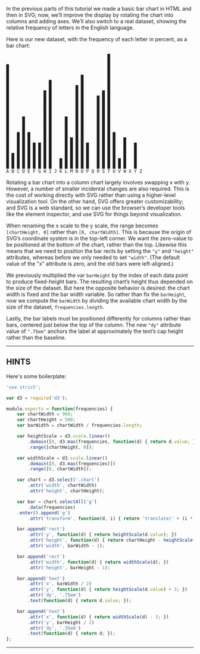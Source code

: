 In the previous parts of this tutorial we made a basic bar chart in HTML and then in SVG; now, we’ll improve the display by rotating the chart into columns and adding axes. We’ll also switch to a real dataset, showing the relative frequency of letters in the English language.

Here is our new dataset, with the frequency of each letter in percent, as a bar chart:

```
                                      █
                                      █
█                                     █
█                                     █
█                           █         █
█               █           █         █
█               █         █ █         █
█             █ █         █ █       █ █
█             █ █         █ █     █ █ █
█             █ █         █ █     █ █ █
█             █ █         █ █     █ █ █
█             █ █         █ █     █ █ █
█     █       █ █     █   █ █     █ █ █
█     █       █ █     █   █ █     █ █ █
█     █       █ █     █   █ █     █ █ █
█   █ █ █     █ █     █   █ █     █ █ █ █
█   █ █ █     █ █     █ █ █ █     █ █ █ █   █
█   █ █ █ █ █ █ █     █ █ █ █ █   █ █ █ █   █   █
█   █ █ █ █ █ █ █     █ █ █ █ █   █ █ █ █   █   █
█ █ █ █ █ █ █ █ █     █ █ █ █ █   █ █ █ █   █   █
█ █ █ █ █ █ █ █ █   █ █ █ █ █ █   █ █ █ █ █ █   █
█ █ █ █ █ █ █ █ █   █ █ █ █ █ █   █ █ █ █ █ █   █
A B C D E F G H I J K L M N O P Q R S T U V W X Y Z
```

Rotating a bar chart into a column chart largely involves swapping x with y. However, a number of smaller incidental changes are also required. This is the cost of working directly with SVG rather than using a higher-level visualization tool. On the other hand, SVG offers greater customizability; and SVG is a web standard, so we can use the browser’s developer tools like the element inspector, and use SVG for things beyond visualization.

When renaming the x scale to the y scale, the range becomes `[chartHeight, 0]` rather than `[0, chartWidth]`. This is because the origin of SVG’s coordinate system is in the top-left corner. We want the zero-value to be positioned at the bottom of the chart, rather than the top. Likewise this means that we need to position the bar rects by setting the `"y"` and `"height"` attributes, whereas before we only needed to set `"width"`. (The default value of the "x" attribute is zero, and the old bars were left-aligned.)

We previously multiplied the var `barHeight` by the index of each data point to produce fixed-height bars. The resulting chart’s height thus depended on the size of the dataset. But here the opposite behavior is desired: the chart width is fixed and the bar width variable. So rather than fix the `barHeight`, now we compute the `barWidth` by dividing the available chart width by the size of the dataset, `frequencies.length`.

Lastly, the bar labels must be positioned differently for columns rather than bars, centered just below the top of the column. The new `"dy"` attribute value of `".75em"` anchors the label at approximately the text’s cap height rather than the baseline.

----------------------------------------------------------------------

## HINTS

Here's some boilerplate:

```js
'use strict';

var d3 = require('d3');

module.exports = function(frequencies) {
    var chartWidth = 960;
    var chartHeight = 500;
    var barWidth = chartWidth / frequencies.length;

    var heightScale = d3.scale.linear()
        .domain([0, d3.max(frequencies, function(d) { return d.value; })])
        .range([chartHeight, 0]);

    var widthScale = d3.scale.linear()
        .domain([0, d3.max(frequencies)])
        .range([0, chartWidth]);

    var chart = d3.select('.chart')
        .attr('width', chartWidth)
        .attr('height', chartHeight);

    var bar = chart.selectAll('g')
        .data(frequencies)
    .enter().append('g')
        .attr('transform', function(d, i) { return 'translate(' + (i * barWidth) + ', 0)'; });

    bar.append('rect')
        .attr('y', function(d) { return heightScale(d.value); })
        .attr('height', function(d) { return chartHeight - heightScale(d.value); })
        .attr('width', barWidth - 1);

    bar.append('rect')
        .attr('width', function(d) { return widthScale(d); })
        .attr('height', barHeight - 1);

    bar.append('text')
        .attr('x', barWidth / 2)
        .attr('y', function(d) { return heightScale(d.value) + 3; })
        .attr('dy', '.75em')
        .text(function(d) { return d.value; });

    bar.append('text')
        .attr('x', function(d) { return widthScale(d) - 3; })
        .attr('y', barHeight / 2)
        .attr('dy', '.35em')
        .text(function(d) { return d; });
};

```

----------------------------------------------------------------------
